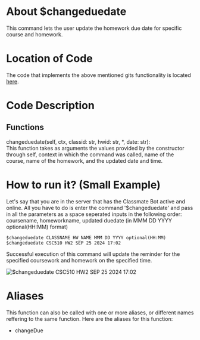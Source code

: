 # About $changeduedate
This command lets the user update the homework due date for specific course and homework.

# Location of Code
The code that implements the above mentioned gits functionality is located [here](https://github.com/SE21-Team2/ClassMateBot/blob/main/cogs/deadline.py).

# Code Description
## Functions
changeduedate(self, ctx, classid: str, hwid: str, *, date: str): <br>
This function takes as arguments the values provided by the constructor through self, context in which the command was called, name of the course, name of the homework, and the updated date and time. 

# How to run it? (Small Example)
Let's say that you are in the server that has the Classmate Bot active and online. All you have to do is 
enter the command '$changeduedate' and pass in all the parameters as a space seperated inputs in the following order:
coursename, homeworkname, updated duedate (in MMM DD YYYY optional(HH:MM) format)
```
$changeduedate CLASSNAME HW_NAME MMM DD YYYY optional(HH:MM)
$changeduedate CSC510 HW2 SEP 25 2024 17:02
```
Successful execution of this command will update the reminder for the specified coursework and homework on the specified time.

![$changeduedate CSC510 HW2 SEP 25 2024 17:02](https://github.com/SE21-Team2/ClassMateBot/blob/main/data/media/changeduedate.gif)

# Aliases

This function can also be called with one or more aliases, or different names reffering to the same function. Here are the aliases for this function:

 - changeDue
 